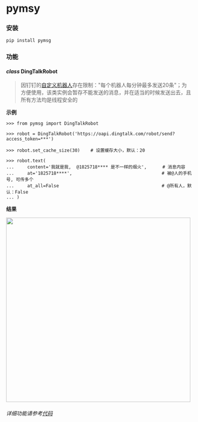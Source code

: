 # pymsy

### 安装
```bash
pip install pymsg
```

### 功能
#### _class_ DingTalkRobot

> 因钉钉的[自定义机器人](https://open-doc.dingtalk.com/docs/doc.htm?spm=a219a.7629140.0.0.karFPe&treeId=257&articleId=105735&docType=1)存在限制："每个机器人每分钟最多发送20条"；为方便使用，该类实例会暂存不能发送的消息，并在适当的时候发送出去，且所有方法均是线程安全的

**示例**
```
>>> from pymsg import DingTalkRobot

>>> robot = DingTalkRobot('https://oapi.dingtalk.com/robot/send?access_token=***')

>>> robot.set_cache_size(30)    # 设置缓存大小，默认：20

>>> robot.text(
...     content='我就是我,  @1825718**** 是不一样的烟火',      # 消息内容
...     at='1825718****',                                  # 被@人的手机号, 可传多个
...     at_all=False                                       # @所有人，默认：False
... )
```
**结果**

<img src="http://i01.lw.aliimg.com/media/lADPBbCc1ZgiBN3M0M0C6A_744_208.jpg" width="500">

###### _详细功能请参考[代码](https://github.com/Dog-Egg/pymsg/blob/master/pymsg.py)_